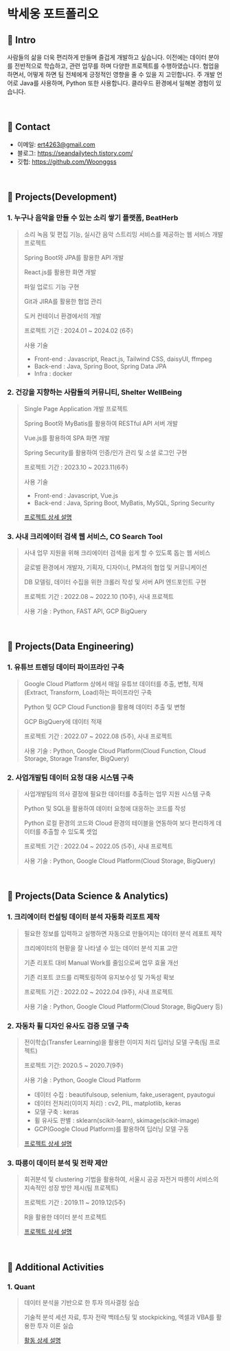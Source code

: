 # 박세웅 포트폴리오

## :pushpin: Intro
사람들의 삶을 더욱 편리하게 만들며 즐겁게 개발하고 싶습니다. 이전에는 데이터 분야를 전반적으로 학습하고, 관련 업무를 하며 다양한 프로젝트를 수행하였습니다. 협업을 하면서, 어떻게 하면 팀 전체에게 긍정적인 영향을 줄 수 있을 지 고민합니다. 주 개발 언어로 Java를 사용하며, Python 또한 사용합니다. 클라우드 환경에서 일해본 경험이 있습니다.

</br>

## :pushpin: Contact
- 이메일: ert4263@gmail.com
- 블로그: https://seandailytech.tistory.com/
- 깃헙: https://github.com/Woonggss

</br>

## :pushpin: Projects(Development)

### 1. 누구나 음악을 만들 수 있는 소리 쌓기 플랫폼, BeatHerb
>소리 녹음 및 편집 기능, 실시간 음악 스트리밍 서비스를 제공하는 웹 서비스 개발 프로젝트
>
>Spring Boot와 JPA를 활용한 API 개발
>
>React.js를 활용한 화면 개발
>
>파일 업로드 기능 구현
>
>Git과 JIRA를 활용한 협업 관리
>
>도커 컨테이너 환경에서의 개발
>
>프로젝트 기간 : 2024.01 ~ 2024.02 (6주)
>
>사용 기술
>- Front-end : Javascript, React.js, Tailwind CSS, daisyUI, ffmpeg
>- Back-end : Java, Spring Boot, Spring Data JPA
>- Infra : docker
>
>  

### 2. 건강을 지향하는 사람들의 커뮤니티, Shelter WellBeing
>Single Page Application 개발 프로젝트
>
>Spring Boot와 MyBatis를 활용하여 RESTful API 서버 개발
>
>Vue.js를 활용하여 SPA 화면 개발
>
>Spring Security를 활용하여 인증/인가 관리 및 소셜 로그인 구현
>
>프로젝트 기간 : 2023.10 ~ 2023.11(6주)
>  
>사용 기술
>- Front-end : Javascript, Vue.js
>- Back-end : Java, Spring Boot, MyBatis, MySQL, Spring Security
>  
>[프로젝트 상세 설명](https://nonchalant-peony-9fc.notion.site/Shelter-WellBeing-ac507c6f3ef645f68d97799ba6427a5e)


### 3. 사내 크리에이터 검색 웹 서비스, CO Search Tool
>사내 업무 지원을 위해 크리에이터 검색을 쉽게 할 수 있도록 돕는 웹 서비스
>
>글로벌 환경에서 개발자, 기획자, 디자이너, PM과의 협업 및 커뮤니케이션
>
>DB 모델링, 데이터 수집을 위한 크롤러 작성 및 서버 API 엔드포인트 구현
>
>프로젝트 기간 : 2022.08 ~ 2022.10 (10주), 사내 프로젝트
>
>사용 기술 : Python, FAST API, GCP BigQuery

</br>


## :pushpin: Projects(Data Engineering)

### 1. 유튜브 트렌딩 데이터 파이프라인 구축
>Google Cloud Platform 상에서 매일 유튜브 데이터를 추출, 변형, 적재(Extract, Transform, Load)하는 파이프라인 구축
>
>Python 및 GCP Cloud Function을 활용해 데이터 추출 및 변형
>
>GCP BigQuery에 데이터 적재
>
>프로젝트 기간 : 2022.07 ~ 2022.08 (5주), 사내 프로젝트
>
>사용 기술 : Python, Google Cloud Platform(Cloud Function, Cloud Storage, Storage Transfer, BigQuery)


### 2. 사업개발팀 데이터 요청 대응 시스템 구축
>사업개발팀의 의사 결정에 필요한 데이터를 추출하는 업무 지원 시스템 구축
>
>Python 및 SQL을 활용하여 데이터 요청에 대응하는 코드를 작성
>
>Python 로컬 환경의 코드와 Cloud 환경의 테이블을 연동하여 보다 편리하게 데이터를 추출할 수 있도록 셋업
>
>프로젝트 기간 : 2022.04 ~ 2022.05 (5주), 사내 프로젝트
>
>사용 기술 : Python, Google Cloud Platform(Cloud Storage, BigQuery)

</br>

## :pushpin: Projects(Data Science & Analytics)

### 1. 크리에이터 컨설팅 데이터 분석 자동화 리포트 제작
>필요한 정보를 입력하고 실행하면 자동으로 만들어지는 데이터 분석 레포트 제작
>
>크리에이터의 현황을 잘 나타낼 수 있는 데이터 분석 지표 고안
>
>기존 리포트 대비 Manual Work를 줄임으로써 업무 효율 개선
>
>기존 리포트 코드를 리팩토링하여 유지보수성 및 가독성 확보
>
>프로젝트 기간 : 2022.02 ~ 2022.04 (9주), 사내 프로젝트
>  
>사용 기술 : Python, Google Cloud Platform(Cloud Storage, BigQuery 등)


### 2. 자동차 휠 디자인 유사도 검증 모델 구축
>전이학습(Transfer Learning)을 활용한 이미지 처리 딥러닝 모델 구축(팀 프로젝트)
>
>프로젝트 기간: 2020.5 ~ 2020.7(9주)
>  
>사용 기술 : Python, Google Cloud Platform
>- 데이터 수집 : beautifulsoup, selenium, fake_useragent, pyautogui
>- 데이터 전처리(이미지 처리) : cv2, PIL, matplotlib, keras
>- 모델 구축 : keras
>- 휠 유사도 판별 : sklearn(scikit-learn), skimage(scikit-image) 
>- GCP(Google Cloud Platform)를 활용하여 딥러닝 모델 구동  
>  
>[프로젝트 상세 설명](https://github.com/Woonggss/2020-deep-learning-project)


### 3. 따릉이 데이터 분석 및 전략 제안
>회귀분석 및 clustering 기법을 활용하여, 서울시 공공 자전거 따릉이 서비스의 지속적인 성장 방안 제시(팀 프로젝트)
>
>프로젝트 기간 : 2019.11 ~ 2019.12(5주)
>  
>R을 활용한 데이터 분석 프로젝트
>  
>  
>[프로젝트 상세 설명](https://github.com/Woonggss/2019-data-project)

<br>


## :pushpin: Additional Activities

### 1. Quant
>데이터 분석을 기반으로 한 투자 의사결정 실습
>
>기술적 분석 세션 자료, 투자 전략 백테스팅 및 stockpicking, 엑셀과 VBA를 활용한 투자 이론 실습
>
>[활동 상세 설명](https://github.com/Woonggss/Quant)
